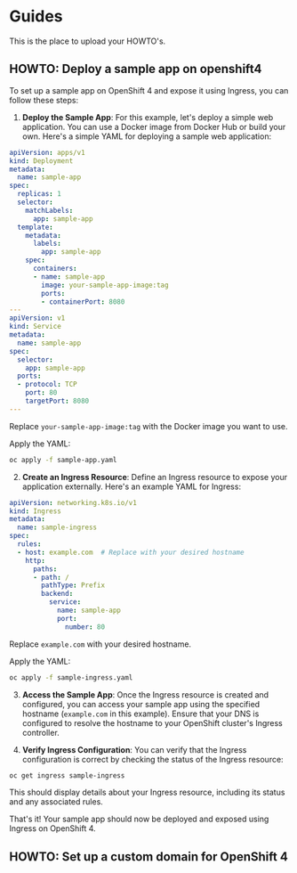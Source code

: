 # Guides
This is the place to upload your HOWTO's.
## HOWTO: Deploy a sample app on openshift4
To set up a sample app on OpenShift 4 and expose it using Ingress, you can follow these steps:

1. **Deploy the Sample App**:
   For this example, let's deploy a simple web application. You can use a Docker image from Docker Hub or build your own. Here's a simple YAML for deploying a sample web application:

```yaml
apiVersion: apps/v1
kind: Deployment
metadata:
  name: sample-app
spec:
  replicas: 1
  selector:
    matchLabels:
      app: sample-app
  template:
    metadata:
      labels:
        app: sample-app
    spec:
      containers:
      - name: sample-app
        image: your-sample-app-image:tag
        ports:
        - containerPort: 8080
---
apiVersion: v1
kind: Service
metadata:
  name: sample-app
spec:
  selector:
    app: sample-app
  ports:
  - protocol: TCP
    port: 80
    targetPort: 8080
---
```

Replace `your-sample-app-image:tag` with the Docker image you want to use.

Apply the YAML:

```bash
oc apply -f sample-app.yaml
```

2. **Create an Ingress Resource**:
   Define an Ingress resource to expose your application externally. Here's an example YAML for Ingress:

```yaml
apiVersion: networking.k8s.io/v1
kind: Ingress
metadata:
  name: sample-ingress
spec:
  rules:
  - host: example.com  # Replace with your desired hostname
    http:
      paths:
      - path: /
        pathType: Prefix
        backend:
          service:
            name: sample-app
            port:
              number: 80
```

Replace `example.com` with your desired hostname.

Apply the YAML:

```bash
oc apply -f sample-ingress.yaml
```

3. **Access the Sample App**:
   Once the Ingress resource is created and configured, you can access your sample app using the specified hostname (`example.com` in this example). Ensure that your DNS is configured to resolve the hostname to your OpenShift cluster's Ingress controller.

4. **Verify Ingress Configuration**:
   You can verify that the Ingress configuration is correct by checking the status of the Ingress resource:

```bash
oc get ingress sample-ingress
```

This should display details about your Ingress resource, including its status and any associated rules.

That's it! Your sample app should now be deployed and exposed using Ingress on OpenShift 4.

## HOWTO: Set up a custom domain for OpenShift 4
